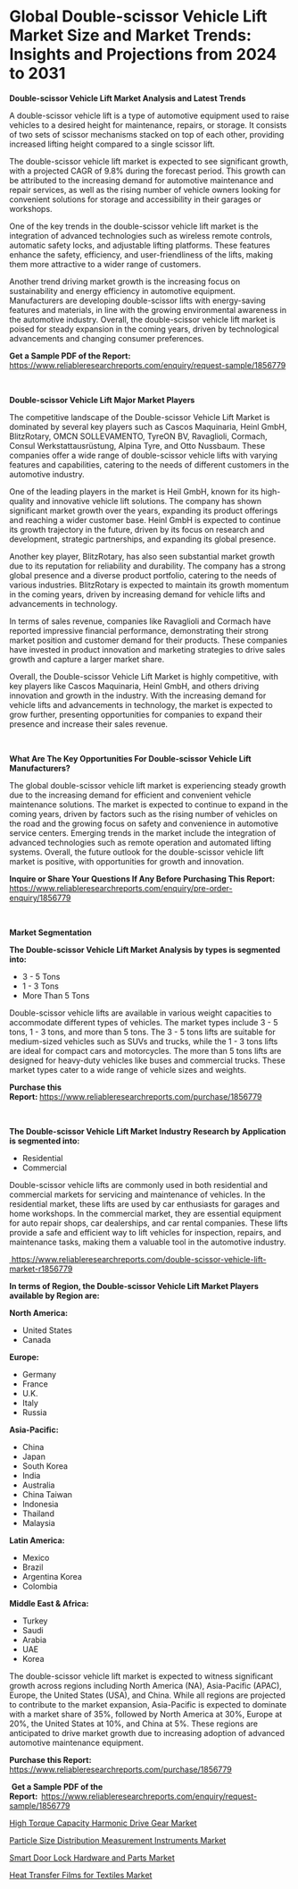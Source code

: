 <p><h1>Global Double-scissor Vehicle Lift Market Size and Market Trends: Insights and Projections from 2024 to 2031</h1></p><p><strong>Double-scissor Vehicle Lift Market Analysis and Latest Trends</strong></p>
<p><p>A double-scissor vehicle lift is a type of automotive equipment used to raise vehicles to a desired height for maintenance, repairs, or storage. It consists of two sets of scissor mechanisms stacked on top of each other, providing increased lifting height compared to a single scissor lift.</p><p>The double-scissor vehicle lift market is expected to see significant growth, with a projected CAGR of 9.8% during the forecast period. This growth can be attributed to the increasing demand for automotive maintenance and repair services, as well as the rising number of vehicle owners looking for convenient solutions for storage and accessibility in their garages or workshops.</p><p>One of the key trends in the double-scissor vehicle lift market is the integration of advanced technologies such as wireless remote controls, automatic safety locks, and adjustable lifting platforms. These features enhance the safety, efficiency, and user-friendliness of the lifts, making them more attractive to a wider range of customers.</p><p>Another trend driving market growth is the increasing focus on sustainability and energy efficiency in automotive equipment. Manufacturers are developing double-scissor lifts with energy-saving features and materials, in line with the growing environmental awareness in the automotive industry. Overall, the double-scissor vehicle lift market is poised for steady expansion in the coming years, driven by technological advancements and changing consumer preferences.</p></p>
<p><strong>Get a Sample PDF of the Report:&nbsp;</strong> <a href="https://www.reliableresearchreports.com/enquiry/request-sample/1856779">https://www.reliableresearchreports.com/enquiry/request-sample/1856779</a></p>
<p>&nbsp;</p>
<p><strong>Double-scissor Vehicle Lift Major Market Players</strong></p>
<p><p>The competitive landscape of the Double-scissor Vehicle Lift Market is dominated by several key players such as Cascos Maquinaria, Heinl GmbH, BlitzRotary, OMCN SOLLEVAMENTO, TyreON BV, Ravaglioli, Cormach, Consul Werkstattausrüstung, Alpina Tyre, and Otto Nussbaum. These companies offer a wide range of double-scissor vehicle lifts with varying features and capabilities, catering to the needs of different customers in the automotive industry.</p><p>One of the leading players in the market is Heil GmbH, known for its high-quality and innovative vehicle lift solutions. The company has shown significant market growth over the years, expanding its product offerings and reaching a wider customer base. Heinl GmbH is expected to continue its growth trajectory in the future, driven by its focus on research and development, strategic partnerships, and expanding its global presence.</p><p>Another key player, BlitzRotary, has also seen substantial market growth due to its reputation for reliability and durability. The company has a strong global presence and a diverse product portfolio, catering to the needs of various industries. BlitzRotary is expected to maintain its growth momentum in the coming years, driven by increasing demand for vehicle lifts and advancements in technology.</p><p>In terms of sales revenue, companies like Ravaglioli and Cormach have reported impressive financial performance, demonstrating their strong market position and customer demand for their products. These companies have invested in product innovation and marketing strategies to drive sales growth and capture a larger market share.</p><p>Overall, the Double-scissor Vehicle Lift Market is highly competitive, with key players like Cascos Maquinaria, Heinl GmbH, and others driving innovation and growth in the industry. With the increasing demand for vehicle lifts and advancements in technology, the market is expected to grow further, presenting opportunities for companies to expand their presence and increase their sales revenue.</p></p>
<p>&nbsp;</p>
<p><strong>What Are The Key Opportunities For Double-scissor Vehicle Lift Manufacturers?</strong></p>
<p><p>The global double-scissor vehicle lift market is experiencing steady growth due to the increasing demand for efficient and convenient vehicle maintenance solutions. The market is expected to continue to expand in the coming years, driven by factors such as the rising number of vehicles on the road and the growing focus on safety and convenience in automotive service centers. Emerging trends in the market include the integration of advanced technologies such as remote operation and automated lifting systems. Overall, the future outlook for the double-scissor vehicle lift market is positive, with opportunities for growth and innovation.</p></p>
<p><strong>Inquire or Share Your Questions If Any Before Purchasing This Report:</strong> <a href="https://www.reliableresearchreports.com/enquiry/pre-order-enquiry/1856779">https://www.reliableresearchreports.com/enquiry/pre-order-enquiry/1856779</a></p>
<p>&nbsp;</p>
<p><strong>Market Segmentation</strong></p>
<p><strong>The Double-scissor Vehicle Lift Market Analysis by types is segmented into:</strong></p>
<p><ul><li>3 - 5 Tons</li><li>1 - 3 Tons</li><li>More Than 5 Tons</li></ul></p>
<p><p>Double-scissor vehicle lifts are available in various weight capacities to accommodate different types of vehicles. The market types include 3 - 5 tons, 1 - 3 tons, and more than 5 tons. The 3 - 5 tons lifts are suitable for medium-sized vehicles such as SUVs and trucks, while the 1 - 3 tons lifts are ideal for compact cars and motorcycles. The more than 5 tons lifts are designed for heavy-duty vehicles like buses and commercial trucks. These market types cater to a wide range of vehicle sizes and weights.</p></p>
<p><strong>Purchase this Report:&nbsp;</strong><a href="https://www.reliableresearchreports.com/purchase/1856779">https://www.reliableresearchreports.com/purchase/1856779</a></p>
<p>&nbsp;</p>
<p><strong>The Double-scissor Vehicle Lift Market Industry Research by Application is segmented into:</strong></p>
<p><ul><li>Residential</li><li>Commercial</li></ul></p>
<p><p>Double-scissor vehicle lifts are commonly used in both residential and commercial markets for servicing and maintenance of vehicles. In the residential market, these lifts are used by car enthusiasts for garages and home workshops. In the commercial market, they are essential equipment for auto repair shops, car dealerships, and car rental companies. These lifts provide a safe and efficient way to lift vehicles for inspection, repairs, and maintenance tasks, making them a valuable tool in the automotive industry.</p></p>
<p><a href="https://www.reliableresearchreports.com/double-scissor-vehicle-lift-market-r1856779">&nbsp;https://www.reliableresearchreports.com/double-scissor-vehicle-lift-market-r1856779</a></p>
<p><strong>In terms of Region, the Double-scissor Vehicle Lift Market Players available by Region are:</strong></p>
<p>
    <p> <strong> North America: </strong>
        <ul>
            <li>United States</li>
            <li>Canada</li>
        </ul>
        </p> 
    <p> <strong> Europe: </strong>
        <ul>
            <li>Germany</li>
            <li>France</li>
            <li>U.K.</li>
            <li>Italy</li>
            <li>Russia</li>
        </ul>
        </p> 
    <p> <strong> Asia-Pacific: </strong>
        <ul>
            <li>China</li>
            <li>Japan</li>
            <li>South Korea</li>
            <li>India</li>
            <li>Australia</li>
            <li>China Taiwan</li>
            <li>Indonesia</li>
            <li>Thailand</li>
            <li>Malaysia</li>
        </ul>
        </p> 
    <p> <strong> Latin America: </strong>
        <ul>
            <li>Mexico</li>
            <li>Brazil</li>
            <li>Argentina Korea</li>
            <li>Colombia</li>
        </ul>
        </p> 
    <p> <strong> Middle East & Africa: </strong>
        <ul>
            <li>Turkey</li>
            <li>Saudi</li>
            <li>Arabia</li>
            <li>UAE</li>
            <li>Korea</li>
        </ul>
    </p>
    </p>
<p><p>The double-scissor vehicle lift market is expected to witness significant growth across regions including North America (NA), Asia-Pacific (APAC), Europe, the United States (USA), and China. While all regions are projected to contribute to the market expansion, Asia-Pacific is expected to dominate with a market share of 35%, followed by North America at 30%, Europe at 20%, the United States at 10%, and China at 5%. These regions are anticipated to drive market growth due to increasing adoption of advanced automotive maintenance equipment.</p></p>
<p><strong>Purchase this Report: </strong><a href="https://www.reliableresearchreports.com/purchase/1856779">https://www.reliableresearchreports.com/purchase/1856779</a></p>
<p>&nbsp;<strong>Get a Sample PDF of the Report:&nbsp;&nbsp;</strong><a href="https://www.reliableresearchreports.com/enquiry/request-sample/1856779">https://www.reliableresearchreports.com/enquiry/request-sample/1856779</a></p>
<p><strong></strong></p>
<p><p><a href="https://github.com/JameTravis/Market-Research-Report-List-5/blob/main/high-torque-capacity-harmonic-drive-gear-market.md">High Torque Capacity Harmonic Drive Gear Market</a></p><p><a href="https://www.linkedin.com/pulse/particle-size-distribution-measurement-instruments-yewye">Particle Size Distribution Measurement Instruments Market</a></p><p><a href="https://www.linkedin.com/pulse/smart-door-lock-hardware-partsnbspmarket-focuses-market-ngopc">Smart Door Lock Hardware and Parts Market</a></p><p><a href="https://github.com/vimar16th/Market-Research-Report-List-4/blob/main/heat-transfer-films-for-textiles-market.md">Heat Transfer Films for Textiles Market</a></p></p>